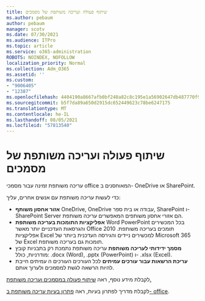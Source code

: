 ```yaml
---
title: שיתוף פעולה ועריכה משותפת של מסמכים
ms.author: pebaum
author: pebaum
manager: scotv
ms.date: 07/30/2021
ms.audience: ITPro
ms.topic: article
ms.service: o365-administration
ROBOTS: NOINDEX, NOFOLLOW
localization_priority: Normal
ms.collection: Adm_O365
ms.assetid: ''
ms.custom:
- "9006405"
- "12387"
ms.openlocfilehash: 4404190a8667afb0bf248a82c8c195e1a56902647db487770f93888445182b2d
ms.sourcegitcommit: b5f7da89a650d2915dc652449623c78be6247175
ms.translationtype: MT
ms.contentlocale: he-IL
ms.lasthandoff: 08/05/2021
ms.locfileid: "57813540"
---
```

# <a name="document-collaboration-and-co-authoring"></a>שיתוף פעולה ועריכה משותפת של מסמכים

עריכה משותפת זמינה עבור מסמכי office המאוחסנים ב- OneDrive או SharePoint. 

כדי לעשות עריכה משותפת עם אנשים אחרים, עליך:    

- **אזור אחסון משותף** OneDrive, OneDrive עבודה או בית ספר, SharePoint ו- SharePoint Server הם אזורי אחסון משותפים המאפשרים עריכה משותפת.
- **אפליקציות התומכות בעריכה משותפת** Word PowerPoint בכל המכשירים והגרסאות העדכניים יותר מאשר Office 2010 תומכים בעריכה משותפת. אפליקציות Excel למכשירים ניידים והגירסה העדכנית ביותר של Microsoft 365 של Excel תומכות גם בעריכה משותפת.
- **מסמך ידידותי לעריכה משותפת** עריכה משותפת נתמכת רק בתבניות קובץ מודרניות, כולל: .docx (Word), .pptx (PowerPoint) ו- .xlsx (Excel).
- **עריכת הרשאות עבור עורכים עמיתים** לכל העורכים העורכים ה עמיתים חייבת להיות הרשאה לגשת למסמכים ולערוך אותם.

לקבלת מידע נוסף, ראה [שיתוף פעולה במסמכים ועריכה משותפת.](https://support.microsoft.com/office/document-collaboration-and-co-authoring-ee1509b4-1f6e-401e-b04a-782d26f564a4)

לקבלת מדריך לפתרון בעיות, ראה [פתרון בעיות עריכה משותפת ב- office](https://support.microsoft.com/office/troubleshoot-co-authoring-in-office-bd481512-3f3a-4b6d-b7eb-ebf9d3626ae7).

